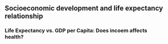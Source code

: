 ## Socioeconomic development and life expectancy relationship
### Life Expectancy vs. GDP per Capita: Does incoem affects health?

